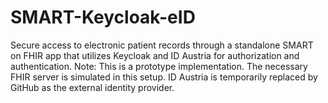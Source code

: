 # SMART-Keycloak-eID
Secure access to electronic patient records through a standalone SMART on FHIR app that utilizes Keycloak and ID Austria for authorization and authentication. Note: This is a prototype implementation. The necessary FHIR server is simulated in this setup. ID Austria is temporarily replaced by GitHub as the external identity provider.
